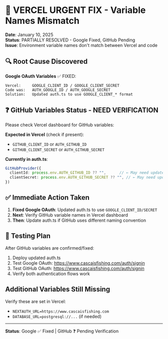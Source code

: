 # 🚨 VERCEL URGENT FIX - Variable Names Mismatch

**Date**: January 10, 2025  
**Status**: PARTIALLY RESOLVED - Google Fixed, GitHub Pending  
**Issue**: Environment variable names don't match between Vercel and code

## 🔍 Root Cause Discovered

**Google OAuth Variables** ✅ FIXED:
```
Vercel:     GOOGLE_CLIENT_ID / GOOGLE_CLIENT_SECRET  
Code was:   AUTH_GOOGLE_ID / AUTH_GOOGLE_SECRET      
Solution:   Updated auth.ts to use GOOGLE_CLIENT_* format
```

## ❓ GitHub Variables Status - NEED VERIFICATION

Please check Vercel dashboard for GitHub variables:

**Expected in Vercel** (check if present):
- `GITHUB_CLIENT_ID` or `AUTH_GITHUB_ID` 
- `GITHUB_CLIENT_SECRET` or `AUTH_GITHUB_SECRET`

**Currently in auth.ts**:
```typescript
GitHubProvider({
  clientId: process.env.AUTH_GITHUB_ID ?? "",      // ← May need update
  clientSecret: process.env.AUTH_GITHUB_SECRET ?? "", // ← May need update
})
```

## ✅ Immediate Action Taken

1. **Fixed Google OAuth**: Updated auth.ts to use `GOOGLE_CLIENT_ID/SECRET`
2. **Next**: Verify GitHub variable names in Vercel dashboard
3. **Then**: Update auth.ts if GitHub uses different naming convention

## 🧪 Testing Plan

After GitHub variables are confirmed/fixed:
1. Deploy updated auth.ts
2. Test Google OAuth: https://www.cascaisfishing.com/auth/signin 
3. Test GitHub OAuth: https://www.cascaisfishing.com/auth/signin
4. Verify both authentication flows work

## Additional Variables Still Missing

Verify these are set in Vercel:
- `NEXTAUTH_URL=https://www.cascaisfishing.com`  
- `DATABASE_URL=postgresql://...` (if needed)

---
**Status**: Google ✅ Fixed | GitHub ❓ Pending Verification